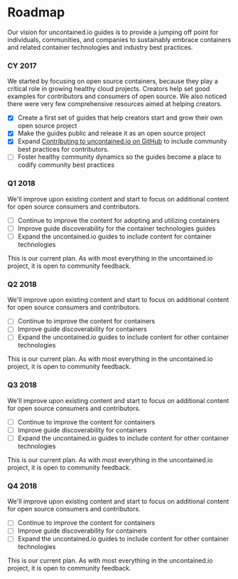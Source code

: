 # Roadmap

Our vision for uncontained.io guides is to provide a jumping off point for individuals, communities, and companies to sustainably embrace containers and related container technologies and industry best practices.

### CY 2017

We started by focusing on open source containers, because they play a critical role in growing healthy cloud projects. Creators help set good examples for contributors and consumers of open source. We also noticed there were very few comprehensive resources aimed at helping creators.

* [x] Create a first set of guides that help creators start and grow their own open source project
* [x] Make the guides public and release it as an open source project
* [x] Expand [Contributing to uncontained.io on GitHub](https://github.com/redhat-cop/CONTRIBUTING.md) to include community best practices for contributors.
* [ ] Foster healthy community dynamics so the guides become a place to codify community best practices

### Q1 2018

We'll improve upon existing content and start to focus on additional content for open source consumers and contributors.

* [ ] Continue to improve the content for adopting and utilizing containers
* [ ] Improve guide discoverability for the container technologies guides
* [ ] Expand the uncontained.io guides to include content for container technologies

This is our current plan. As with most everything in the uncontained.io project, it is open to community feedback.

### Q2 2018

We'll improve upon existing content and start to focus on additional content for open source consumers and contributors.

* [ ] Continue to improve the content for containers
* [ ] Improve guide discoverability for containers
* [ ] Expand the uncontained.io guides to include content for other container technologies

This is our current plan. As with most everything in the uncontained.io project, it is open to community feedback.

### Q3 2018

We'll improve upon existing content and start to focus on additional content for open source consumers and contributors.

* [ ] Continue to improve the content for containers
* [ ] Improve guide discoverability for containers
* [ ] Expand the uncontained.io guides to include content for other container technologies

This is our current plan. As with most everything in the uncontained.io project, it is open to community feedback.

### Q4 2018

We'll improve upon existing content and start to focus on additional content for open source consumers and contributors.

* [ ] Continue to improve the content for containers
* [ ] Improve guide discoverability for containers
* [ ] Expand the uncontained.io guides to include content for other container technologies

This is our current plan. As with most everything in the uncontained.io project, it is open to community feedback.
